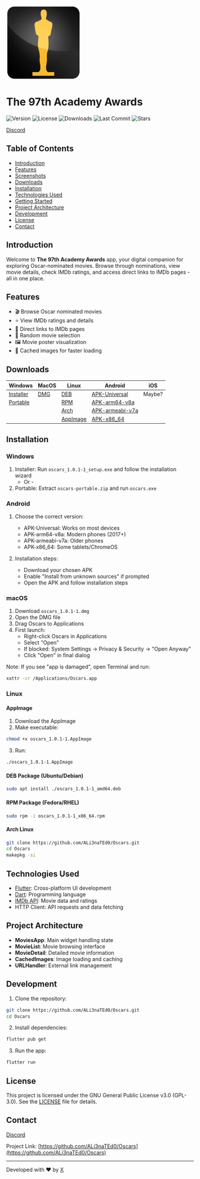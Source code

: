 <img src="assets/oscars.png" width="200">

# The 97th Academy Awards

![Version](https://img.shields.io/github/v/release/ALi3naTEd0/Oscars)
![License](https://img.shields.io/badge/license-GPL--3.0-green)
![Downloads](https://img.shields.io/github/downloads/ALi3naTEd0/oscars/total)
![Last Commit](https://img.shields.io/github/last-commit/ALi3naTEd0/oscars)
![Stars](https://img.shields.io/github/stars/ALi3naTEd0/oscars)

[Discord](https://discordapp.com/channels/@me/343448030986371072/)

## Table of Contents
- [Introduction](#introduction)
- [Features](#features)
- [Screenshots](#screenshots)
- [Downloads](#downloads)
- [Installation](#installation)
- [Technologies Used](#technologies-used)
- [Getting Started](#getting-started)
- [Project Architecture](#project-architecture)
- [Development](#development)
- [License](#license)
- [Contact](#contact)

## Introduction

Welcome to **The 97th Academy Awards** app, your digital companion for exploring Oscar-nominated movies. Browse through nominations, view movie details, check IMDb ratings, and access direct links to IMDb pages - all in one place.

## Features
- 🎬 Browse Oscar nominated movies
- ⭐ View IMDb ratings and details
- 🔗 Direct links to IMDb pages
- 🎲 Random movie selection
- 🖼️ Movie poster visualization
- 💾 Cached images for faster loading

<!---
## Screenshots
Coming soon...
--->

## Downloads
| Windows      | MacOS        | Linux        | Android      | iOS          |
|--------------|--------------|--------------|--------------|--------------|
| [Installer](https://github.com/ALi3naTEd0/Oscars/releases/download/v1.0.1-1/oscars_1.0.1-1.exe)    | [DMG](https://github.com/ALi3naTEd0/Oscars/releases/download/v1.0.1-1/oscars_1.0.1-1.dmg)  | [DEB](https://github.com/ALi3naTEd0/Oscars/releases/download/v1.0.1-1/oscars_1.0.1-1_amd64.deb)  | [APK-Universal](https://github.com/ALi3naTEd0/Oscars/releases/download/v1.0.1-1/oscars-1.0.1-1.apk)       | Maybe?       |
| [Portable](https://github.com/ALi3naTEd0/Oscars/releases/download/v1.0.1-1/oscars-portable.zip)     |              | [RPM](https://github.com/ALi3naTEd0/Oscars/releases/download/v1.0.1-1/oscars_1.0.1-1_x86_64.rpm)  | [APK-arm64-v8a](https://github.com/ALi3naTEd0/Oscars/releases/download/v1.0.1-1/oscars-arm64-v8a-1.0.1-1.apk)             |              |
|              |              | [Arch](#arch-linux)  | [APK-armeabi-v7a](https://github.com/ALi3naTEd0/Oscars/releases/download/v1.0.1-1/oscars-armeabi-v7a-1.0.1-1.apk)      |              |
|              |              | [AppImage](https://github.com/ALi3naTEd0/Oscars/releases/download/v1.0.1-1/oscars_1.0.1-1.AppImage)  | [APK-x86_64](https://github.com/ALi3naTEd0/Oscars/releases/download/v1.0.1-1/oscars-x86_64-1.0.1-1.apk)               |              |

## Installation

### Windows
1. Installer: Run `oscars_1.0.1-1_setup.exe` and follow the installation wizard
   - Or -
2. Portable: Extract `oscars-portable.zip` and run `oscars.exe`

### Android
1. Choose the correct version:
   - APK-Universal: Works on most devices
   - APK-arm64-v8a: Modern phones (2017+)
   - APK-armeabi-v7a: Older phones
   - APK-x86_64: Some tablets/ChromeOS

2. Installation steps:
   - Download your chosen APK
   - Enable "Install from unknown sources" if prompted
   - Open the APK and follow installation steps

### macOS
1. Download `oscars_1.0.1-1.dmg`
2. Open the DMG file
3. Drag Oscars to Applications
4. First launch:
   - Right-click Oscars in Applications
   - Select "Open"
   - If blocked: System Settings -> Privacy & Security -> "Open Anyway"
   - Click "Open" in final dialog

Note: If you see "app is damaged", open Terminal and run:
```bash
xattr -cr /Applications/Oscars.app
```

### Linux

#### AppImage
1. Download the AppImage
2. Make executable:
```bash
chmod +x oscars_1.0.1-1.AppImage
```
3. Run:
```bash
./oscars_1.0.1-1.AppImage
```

#### DEB Package (Ubuntu/Debian)
```bash
sudo apt install ./oscars_1.0.1-1_amd64.deb
```

#### RPM Package (Fedora/RHEL)
```bash
sudo rpm -i oscars_1.0.1-1_x86_64.rpm
```

#### Arch Linux
```bash
git clone https://github.com/ALi3naTEd0/Oscars.git
cd Oscars
makepkg -si
```

## Technologies Used
- [Flutter](https://flutter.dev/): Cross-platform UI development
- [Dart](https://dart.dev/): Programming language
- [IMDb API](https://imdb-api.com/): Movie data and ratings
- HTTP Client: API requests and data fetching

## Project Architecture
- **MoviesApp**: Main widget handling state
- **MovieList**: Movie browsing interface
- **MovieDetail**: Detailed movie information
- **CachedImages**: Image loading and caching
- **URLHandler**: External link management

## Development
1. Clone the repository:
```bash
git clone https://github.com/ALi3naTEd0/Oscars.git
cd Oscars
```
2. Install dependencies:
```bash
flutter pub get
```
3. Run the app:
```bash
flutter run
```

## License
This project is licensed under the GNU General Public License v3.0 (GPL-3.0). See the [LICENSE](LICENSE) file for details.

## Contact
[Discord](https://discordapp.com/channels/@me/343448030986371072/)

Project Link: [https://github.com/ALi3naTEd0/Oscars](https://github.com/ALi3naTEd0/Oscars)

---
Developed with ♥ by [X](https://github.com/ALi3naTEd0)
